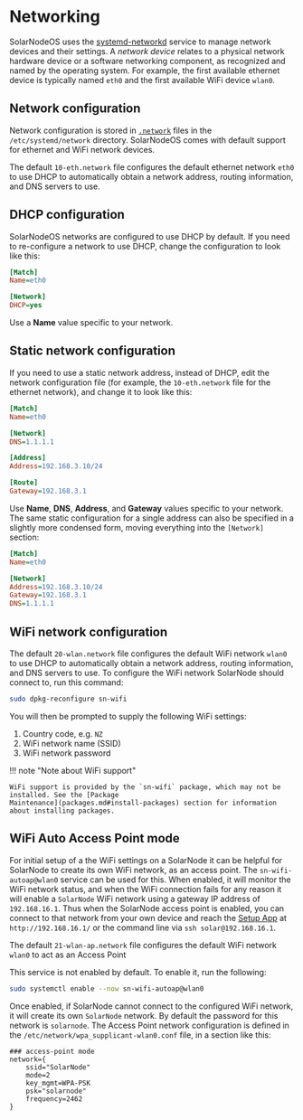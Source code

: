 # Networking

SolarNodeOS uses the [systemd-networkd][systemd-networkd-man] service to manage network devices and their settings.
A _network device_ relates to a physical network hardware device or a software networking component, as recognized
and named by the operating system. For example, the first available ethernet device is typically named `eth0` and
the first available WiFi device `wlan0`.

## Network configuration

Network configuration is stored in [`.network`][network-unit] files in the `/etc/systemd/network`
directory. SolarNodeOS comes with default support for ethernet and WiFi network devices.

The default `10-eth.network` file configures the default ethernet network `eth0` to use DHCP to automatically
obtain a network address, routing information, and DNS servers to use.

## DHCP configuration

SolarNodeOS networks are configured to use DHCP by default. If you need to re-configure a network to
use DHCP, change the configuration to look like this:

```ini title="Ethernet network with DHCP configuration"
[Match]
Name=eth0

[Network]
DHCP=yes
```

Use a **Name** value specific to your network.

## Static network configuration

If you need to use a static network address, instead of DHCP, edit the network configuration file
(for example, the `10-eth.network` file for the ethernet network), and change it to look like this:

```ini title="Ethernet network with static address configuration"
[Match]
Name=eth0

[Network]
DNS=1.1.1.1

[Address]
Address=192.168.3.10/24

[Route]
Gateway=192.168.3.1
```

Use **Name**, **DNS**, **Address**, and **Gateway** values specific to your network. The same static
configuration for a single address can also be specified in a slightly more condensed form, moving
everything into the `[Network]` section:

```ini title="Ethernet network with condensed single static address configuration"
[Match]
Name=eth0

[Network]
Address=192.168.3.10/24
Gateway=192.168.3.1
DNS=1.1.1.1
```


## WiFi network configuration

The default `20-wlan.network` file configures the default WiFi network `wlan0` to use DHCP to
automatically obtain a network address, routing information, and DNS servers to use. To configure
the WiFi network SolarNode should connect to, run this command:

```sh title="Configuring the SolarNode WiFi network"
sudo dpkg-reconfigure sn-wifi
```

You will then be prompted to supply the following WiFi settings:

 1. Country code, e.g. `NZ`
 2. WiFi network name (SSID)
 3. WiFi network password

!!! note "Note about WiFi support"

	WiFi support is provided by the `sn-wifi` package, which may not be installed. See the [Package
	Maintenance](packages.md#install-packages) section for information about installing packages.

## WiFi Auto Access Point mode

For initial setup of a the WiFi settings on a SolarNode it can be helpful for SolarNode to create
its own WiFi network, as an access point. The `sn-wifi-autoap@wlan0` service can be used for this.
When enabled, it will monitor the WiFi network status, and when the WiFi connection fails for any
reason it will enable a `SolarNode` WiFi network using a gateway IP address of `192.168.16.1`. Thus
when the SolarNode access point is enabled, you can connect to that network from your own device and
reach the [Setup App](../setup-app/index.md) at `http://192.168.16.1/` or the command line via `ssh
solar@192.168.16.1`.

The default `21-wlan-ap.network` file configures the default WiFi network `wlan0` to act as an
Access Point

This service is not enabled by default. To enable it, run the following:

```sh
sudo systemctl enable --now sn-wifi-autoap@wlan0
```

Once enabled, if SolarNode cannot connect to the configured WiFi network, it will create its own
`SolarNode` network. By default the password for this network is `solarnode`. The Access Point
network configuration is defined in the `/etc/network/wpa_supplicant-wlan0.conf` file, in a
section like this:

```
### access-point mode
network={
    ssid="SolarNode"
    mode=2
    key_mgmt=WPA-PSK
    psk="solarnode"
    frequency=2462
}
```

[dhcp]: https://en.wikipedia.org/wiki/Dynamic_Host_Configuration_Protocol
[dns]: https://en.wikipedia.org/wiki/Domain_Name_System
[systemd-networkd-man]: https://manpages.debian.org/bullseye/systemd/systemd-networkd.8.en.html
[network-unit]: https://manpages.debian.org/bullseye/systemd/systemd.network.5.en.html
